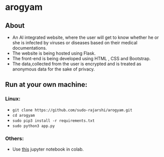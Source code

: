 # arogyam

## About
* An AI integrated website, where the user will get to know whether he or she is infected by viruses or diseases based on their medical documentations.
* The website is being hosted using Flask.
* The front-end is being developed using HTML , CSS and Bootstrap.
* The data,collected from the user is encrypted and is treated as anonymous data for the sake of privacy.

## Run at your own machine:
### Linux:
* `git clone https://github.com/sudo-rajarshi/arogyam.git`
* `cd arogyam`
* `sudo pip3 install -r requirements.txt`
* `sudo python3 app.py`

### Others:
* Use [this](https://colab.research.google.com/drive/1RMhjdGdD6z56yfyFs7uoE5pMWihGvEoV#scrollTo=L7XcXOKhsoSV) jupyter notebook in colab.
